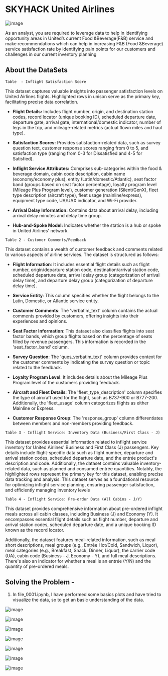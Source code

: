 # SKYHACK United Airlines

![image](https://github.com/SaibalPatraDS/SKYHACK-United-Airlines/assets/102281722/fde01eee-1d2c-42af-b272-34445b3d53f2)

As an analyst, you are required to leverage data to help in identifying opportunity areas in United’s current Food &amp;Beverage(F&amp;B) service and make recommendations which can help in increasing F&amp;B (Food &amp;Beverage) service satisfaction rate by identifying pain points for our customers and challenges in our current inventory planning


## About the DataSets

`Table  - Inflight Satisfaction Score`

This dataset captures valuable insights into passenger satisfaction levels on United Airlines flights. Highlighted rows in unison serve as the primary key, facilitating precise data correlation.

- **Flight Details:** Includes flight number, origin, and destination station codes, record locator (unique booking ID), scheduled departure date, departure gate, arrival gate, international/domestic indicator, number of legs in the trip, and mileage-related metrics (actual flown miles and haul type).

- **Satisfaction Scores:** Provides satisfaction-related data, such as survey question text, customer response scores ranging from 0 to 5, and satisfaction type (ranging from 0-3 for Dissatisfied and 4-5 for Satisfied).

- **Inflight Service Attributes:** Comprises sub-categories within the food & beverage domain, cabin code description, cabin name (economy/economy plus), entity (Latin/domestic/Atlantic), seat factor band (groups based on seat factor percentage), loyalty program level (Mileage Plus Program level), customer generation (Silent/GenX), fleet type description (aircraft type), fleet usage (mainline/express), equipment type code, UA/UAX indicator, and Wi-Fi provider.

- **Arrival Delay Information:** Contains data about arrival delay, including arrival delay minutes and delay time group.

- **Hub-and-Spoke Model:** Indicates whether the station is a hub or spoke in United Airlines' network.


`Table 2 - Customer Comments/Feedback`

This dataset contains a wealth of customer feedback and comments related to various aspects of airline services. The dataset is structured as follows:

- **Flight Information**: It includes essential flight details such as flight number, origin/departure station code, destination/arrival station code, scheduled departure date, arrival delay group (categorization of arrival delay time), and departure delay group (categorization of departure delay time).

- **Service Entity**: This column specifies whether the flight belongs to the Latin, Domestic, or Atlantic service entity.

- **Customer Comments**: The 'verbatim_text' column contains the actual comments provided by customers, offering insights into their experiences and opinions.

- **Seat Factor Information**: This dataset also classifies flights into seat factor bands, which group flights based on the percentage of seats filled by revenue passengers. This information is recorded in the 'seat_factor_band' column.

- **Survey Question**: The 'ques_verbatim_text' column provides context for the customer comments by indicating the survey question or topic related to the feedback.

- **Loyalty Program Level**: It includes details about the Mileage Plus Program level of the customers providing feedback.

- **Aircraft and Fleet Details**: The 'fleet_type_description' column specifies the type of aircraft used for the flight, such as B737-900 or B777-200. Additionally, the 'fleet_usage' column categorizes flights as either Mainline or Express.

- **Customer Response Group**: The 'response_group' column differentiates between members and non-members providing feedback.

`Table 3 - Inflight Service: Inventory Data (Business/First Class - J)`

This dataset provides essential information related to inflight service inventory for United Airlines' Business and First Class (J) passengers. Key details include flight-specific data such as flight number, departure and arrival station codes, scheduled departure date, and the entrée product's description and code. Additionally, the dataset contains valuable inventory-related data, such as planned and consumed entrée quantities. Notably, the highlighted rows represent the primary key for this dataset, enabling precise data tracking and analysis. This dataset serves as a foundational resource for optimizing inflight service planning, ensuring passenger satisfaction, and efficiently managing inventory levels

`Table 4 - Inflight Service: Pre-order Data (All Cabins - J/Y)`

This dataset provides comprehensive information about pre-ordered inflight meals across all cabin classes, including Business (J) and Economy (Y). It encompasses essential flight details such as flight number, departure and arrival station codes, scheduled departure date, and a unique booking ID known as the record locator.

Additionally, the dataset features meal-related information, such as meal short descriptions, meal groups (e.g., Entrée Hot/Cold, Sandwich, Liquor), meal categories (e.g., Breakfast, Snack, Dinner, Liquor), the carrier code (UA), cabin code (Business - J, Economy - Y), and full meal descriptions. There's also an indicator for whether a meal is an entrée (Y/N) and the quantity of pre-ordered meals.



## Solving the Problem -

1. In file_0001.ipynb, I have performed some basics plots and have tried to visualize the data, so to get an basic understanding of the data.
   
![image](https://github.com/SaibalPatraDS/SKYHACK-United-Airlines/assets/102281722/5ec458c0-b783-4500-9e36-90043fa9c203)


![image](https://github.com/SaibalPatraDS/SKYHACK-United-Airlines/assets/102281722/64aedacf-315f-4328-bc88-7cece3298deb)

![image](https://github.com/SaibalPatraDS/SKYHACK-United-Airlines/assets/102281722/815280e6-2d78-4283-8071-b89c88ecea49)

![image](https://github.com/SaibalPatraDS/SKYHACK-United-Airlines/assets/102281722/e03106a3-5bb7-4297-828f-3ef039e34557)


![image](https://github.com/SaibalPatraDS/SKYHACK-United-Airlines/assets/102281722/6e1f1875-39b2-4b43-8cdd-4e0893242cc0)

![image](https://github.com/SaibalPatraDS/SKYHACK-United-Airlines/assets/102281722/495f8718-357c-4fd9-bbb5-3ad84b8838bb)


![image](https://github.com/SaibalPatraDS/SKYHACK-United-Airlines/assets/102281722/73338a7a-cf32-45b2-888d-acee4045d8a1)

































































